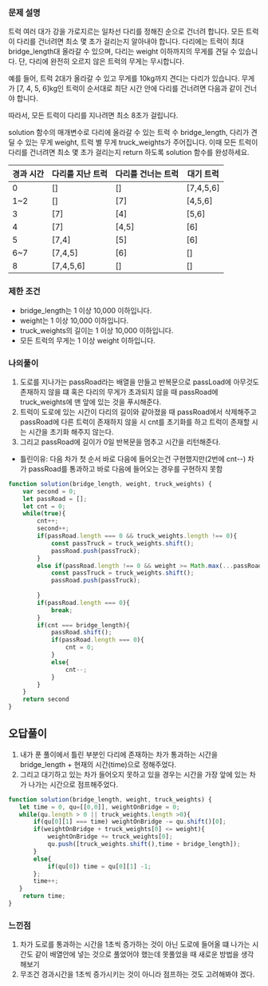 ### **문제 설명**

트럭 여러 대가 강을 가로지르는 일차선 다리를 정해진 순으로 건너려 합니다. 모든 트럭이 다리를 건너려면 최소 몇 초가 걸리는지 알아내야 합니다. 다리에는 트럭이 최대 bridge_length대 올라갈 수 있으며, 다리는 weight 이하까지의 무게를 견딜 수 있습니다. 단, 다리에 완전히 오르지 않은 트럭의 무게는 무시합니다.

예를 들어, 트럭 2대가 올라갈 수 있고 무게를 10kg까지 견디는 다리가 있습니다. 무게가 [7, 4, 5, 6]kg인 트럭이 순서대로 최단 시간 안에 다리를 건너려면 다음과 같이 건너야 합니다.

따라서, 모든 트럭이 다리를 지나려면 최소 8초가 걸립니다.

solution 함수의 매개변수로 다리에 올라갈 수 있는 트럭 수 bridge_length, 다리가 견딜 수 있는 무게 weight, 트럭 별 무게 truck_weights가 주어집니다. 이때 모든 트럭이 다리를 건너려면 최소 몇 초가 걸리는지 return 하도록 solution 함수를 완성하세요.

| 경과 시간 | 다리를 지난 트럭 | 다리를 건너는 트럭 | 대기 트럭 |
|-----------|------------------|--------------------|-----------|
| 0         | []               | []                 | [7,4,5,6] |
| 1~2       | []               | [7]                | [4,5,6]   |
| 3         | [7]              | [4]                | [5,6]     |
| 4         | [7]              | [4,5]              | [6]       |
| 5         | [7,4]            | [5]                | [6]       |
| 6~7       | [7,4,5]          | [6]                | []        |
| 8         | [7,4,5,6]        | []                 | []        |

### 제한 조건

- bridge_length는 1 이상 10,000 이하입니다.
- weight는 1 이상 10,000 이하입니다.
- truck_weights의 길이는 1 이상 10,000 이하입니다.
- 모든 트럭의 무게는 1 이상 weight 이하입니다.

### 나의풀이 
1. 도로를 지나가는 passRoad라는 배열을 만들고 반복문으로 passLoad에 아무것도 존재하지 않을 떄 혹은 다리의 무게가 초과되지 않을 때 passRoad에truck_weights에 맨 앞에 있는 것을 푸시해준다.
2. 트럭이 도로에 있는 시간이 다리의 길이와 같아졌을 때 passRoad에서 삭제해주고 passRoad에 다른 트럭이 존재하지 않을 시 cnt를 초기화를 하고 트럭이 존재할 시는 시간을 초기화 해주지 않는다.
3. 그리고 passRoad에 길이가 0일 반복문을 멈추고 시간을 리턴해준다.
- 틀린이유: 다음 차가 첫 순서 바로 다음에 들어오는건 구현했지만(2번에 cnt--) 차가 passRoad를 통과하고 바로 다음에 들어오는 경우를 구현하지 못함
```jsx
function solution(bridge_length, weight, truck_weights) {
    var second = 0;
    let passRoad = [];
    let cnt = 0;
    while(true){
        cnt++;
        second++;
        if(passRoad.length === 0 && truck_weights.length !== 0){
            const passTruck = truck_weights.shift();
            passRoad.push(passTruck);            
        }
        else if(passRoad.length !== 0 && weight >= Math.max(...passRoad) + truck_weights[0]){
            const passTruck = truck_weights.shift();
            passRoad.push(passTruck);
            
        }
        if(passRoad.length === 0){
            break;
        }
        if(cnt === bridge_length){
            passRoad.shift();
            if(passRoad.length === 0){
                cnt = 0;
            }
            else{
                cnt--;
            }
        }
    }
    return second
}
```

## 오답풀이
1. 내가 푼 풀이에서 틀린 부분인 다리에 존재하는 차가 통과하는 시간을 bridge_length + 현재의 시간(time)으로 정해주었다.
2. 그리고 대기하고 있는 차가 들어오지 못하고 있을 경우는 시간을 가장 앞에 있는 차가 나가는 시간으로 점프해주었다.
```jsx
function solution(bridge_length, weight, truck_weights) {
   let time = 0, qu=[[0,0]], weightOnBridge = 0;
   while(qu.length > 0 || truck_weights.length >0){
       if(qu[0][1] === time) weightOnBridge -= qu.shift()[0];
       if(weightOnBridge + truck_weights[0] <= weight){
           weightOnBridge += truck_weights[0];
           qu.push([truck_weights.shift(),time + bridge_length]);
       }
       else{
           if(qu[0]) time = qu[0][1] -1;
       };
       time++;
   }
    return time;
}
```

### 느낀점 
1. 차가 도로를 통과하는 시간을 1초씩 증가하는 것이 아닌 도로에 들어올 떄 나가는 시간도 같이 배열안에 넣는 것으로 풀었어야 했는데 못풀었을 때 새로운 방법을 생각해보기
2. 무조건 경과시간을 1초씩 증가시키는 것이 아니라 점프하는 것도 고려해봐야 겠다.
